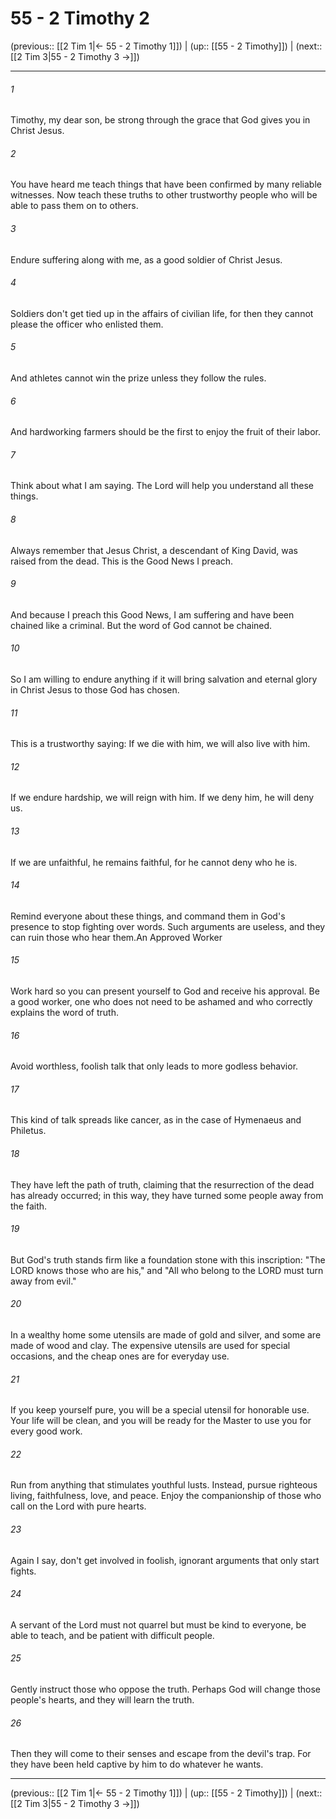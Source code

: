 # 55 - 2 Timothy 2

(previous:: [[2 Tim 1|← 55 - 2 Timothy 1]]) | (up:: [[55 - 2 Timothy]]) | (next:: [[2 Tim 3|55 - 2 Timothy 3 →]])

***


###### 1 
Timothy, my dear son, be strong through the grace that God gives you in Christ Jesus. 

###### 2 
You have heard me teach things that have been confirmed by many reliable witnesses. Now teach these truths to other trustworthy people who will be able to pass them on to others. 

###### 3 
Endure suffering along with me, as a good soldier of Christ Jesus. 

###### 4 
Soldiers don't get tied up in the affairs of civilian life, for then they cannot please the officer who enlisted them. 

###### 5 
And athletes cannot win the prize unless they follow the rules. 

###### 6 
And hardworking farmers should be the first to enjoy the fruit of their labor. 

###### 7 
Think about what I am saying. The Lord will help you understand all these things. 

###### 8 
Always remember that Jesus Christ, a descendant of King David, was raised from the dead. This is the Good News I preach. 

###### 9 
And because I preach this Good News, I am suffering and have been chained like a criminal. But the word of God cannot be chained. 

###### 10 
So I am willing to endure anything if it will bring salvation and eternal glory in Christ Jesus to those God has chosen. 

###### 11 
This is a trustworthy saying: If we die with him, we will also live with him. 

###### 12 
If we endure hardship, we will reign with him. If we deny him, he will deny us. 

###### 13 
If we are unfaithful, he remains faithful, for he cannot deny who he is. 

###### 14 
Remind everyone about these things, and command them in God's presence to stop fighting over words. Such arguments are useless, and they can ruin those who hear them.An Approved Worker 

###### 15 
Work hard so you can present yourself to God and receive his approval. Be a good worker, one who does not need to be ashamed and who correctly explains the word of truth. 

###### 16 
Avoid worthless, foolish talk that only leads to more godless behavior. 

###### 17 
This kind of talk spreads like cancer, as in the case of Hymenaeus and Philetus. 

###### 18 
They have left the path of truth, claiming that the resurrection of the dead has already occurred; in this way, they have turned some people away from the faith. 

###### 19 
But God's truth stands firm like a foundation stone with this inscription: "The LORD knows those who are his," and "All who belong to the LORD must turn away from evil." 

###### 20 
In a wealthy home some utensils are made of gold and silver, and some are made of wood and clay. The expensive utensils are used for special occasions, and the cheap ones are for everyday use. 

###### 21 
If you keep yourself pure, you will be a special utensil for honorable use. Your life will be clean, and you will be ready for the Master to use you for every good work. 

###### 22 
Run from anything that stimulates youthful lusts. Instead, pursue righteous living, faithfulness, love, and peace. Enjoy the companionship of those who call on the Lord with pure hearts. 

###### 23 
Again I say, don't get involved in foolish, ignorant arguments that only start fights. 

###### 24 
A servant of the Lord must not quarrel but must be kind to everyone, be able to teach, and be patient with difficult people. 

###### 25 
Gently instruct those who oppose the truth. Perhaps God will change those people's hearts, and they will learn the truth. 

###### 26 
Then they will come to their senses and escape from the devil's trap. For they have been held captive by him to do whatever he wants.

***

(previous:: [[2 Tim 1|← 55 - 2 Timothy 1]]) | (up:: [[55 - 2 Timothy]]) | (next:: [[2 Tim 3|55 - 2 Timothy 3 →]])

